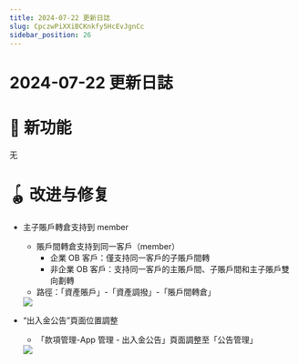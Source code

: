 ```yaml
---
title: 2024-07-22 更新日誌
slug: CpczwPiXXiBCKnkfy5HcEvJgnCc
sidebar_position: 26
---
```



# 2024-07-22 更新日誌

# 🎉 新功能

无

# 🪀 改进与修复

- 主子賬戶轉倉支持到 member
    - 賬戶間轉倉支持到同一客戶（member）
        - 企業 OB 客戶：僅支持同一客戶的子賬戶間轉
        - 非企業 OB 客戶：支持同一客戶的主賬戶間、子賬戶間和主子賬戶雙向劃轉
    - 路徑：「資產賬戶」-「資產調撥」-「賬戶間轉倉」
    <img src="/assets/EYaAbRQixoyRKUxGtFVc5w1pnac.png" src-width="3268" src-height="1696" align="center"/>

- “出入金公告”頁面位置調整
    - 「款項管理-App 管理 - 出入金公告」頁面調整至「公告管理」
    <img src="/assets/DEAWbOtu1oCwI5xHRnUcJztEnCb.png" src-width="3790" src-height="1524" align="center"/>
    
